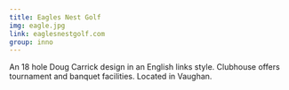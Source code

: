 ```yaml
---
title: Eagles Nest Golf
img: eagle.jpg
link: eaglesnestgolf.com
group: inno 
---
```


An 18 hole Doug Carrick design in an English links style. Clubhouse offers tournament and banquet facilities. Located in Vaughan.